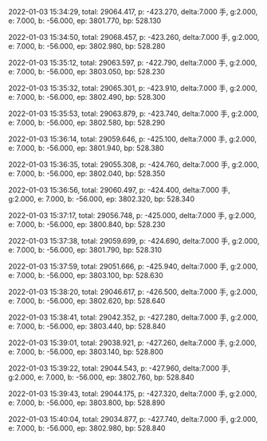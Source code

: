 2022-01-03 15:34:29, total: 29064.417, p: -423.270, delta:7.000 手, g:2.000, e: 7.000, b: -56.000, ep: 3801.770, bp: 528.130

2022-01-03 15:34:50, total: 29068.457, p: -423.260, delta:7.000 手, g:2.000, e: 7.000, b: -56.000, ep: 3802.980, bp: 528.280

2022-01-03 15:35:12, total: 29063.597, p: -422.790, delta:7.000 手, g:2.000, e: 7.000, b: -56.000, ep: 3803.050, bp: 528.230

2022-01-03 15:35:32, total: 29065.301, p: -423.910, delta:7.000 手, g:2.000, e: 7.000, b: -56.000, ep: 3802.490, bp: 528.300

2022-01-03 15:35:53, total: 29063.879, p: -423.740, delta:7.000 手, g:2.000, e: 7.000, b: -56.000, ep: 3802.580, bp: 528.290

2022-01-03 15:36:14, total: 29059.646, p: -425.100, delta:7.000 手, g:2.000, e: 7.000, b: -56.000, ep: 3801.940, bp: 528.380

2022-01-03 15:36:35, total: 29055.308, p: -424.760, delta:7.000 手, g:2.000, e: 7.000, b: -56.000, ep: 3802.040, bp: 528.350

2022-01-03 15:36:56, total: 29060.497, p: -424.400, delta:7.000 手, g:2.000, e: 7.000, b: -56.000, ep: 3802.320, bp: 528.340

2022-01-03 15:37:17, total: 29056.748, p: -425.000, delta:7.000 手, g:2.000, e: 7.000, b: -56.000, ep: 3800.840, bp: 528.230

2022-01-03 15:37:38, total: 29059.699, p: -424.690, delta:7.000 手, g:2.000, e: 7.000, b: -56.000, ep: 3801.790, bp: 528.310

2022-01-03 15:37:59, total: 29051.666, p: -425.940, delta:7.000 手, g:2.000, e: 7.000, b: -56.000, ep: 3803.100, bp: 528.630

2022-01-03 15:38:20, total: 29046.617, p: -426.500, delta:7.000 手, g:2.000, e: 7.000, b: -56.000, ep: 3802.620, bp: 528.640

2022-01-03 15:38:41, total: 29042.352, p: -427.280, delta:7.000 手, g:2.000, e: 7.000, b: -56.000, ep: 3803.440, bp: 528.840

2022-01-03 15:39:01, total: 29038.921, p: -427.260, delta:7.000 手, g:2.000, e: 7.000, b: -56.000, ep: 3803.140, bp: 528.800

2022-01-03 15:39:22, total: 29044.543, p: -427.960, delta:7.000 手, g:2.000, e: 7.000, b: -56.000, ep: 3802.760, bp: 528.840

2022-01-03 15:39:43, total: 29044.175, p: -427.320, delta:7.000 手, g:2.000, e: 7.000, b: -56.000, ep: 3803.800, bp: 528.890

2022-01-03 15:40:04, total: 29034.877, p: -427.740, delta:7.000 手, g:2.000, e: 7.000, b: -56.000, ep: 3802.980, bp: 528.840